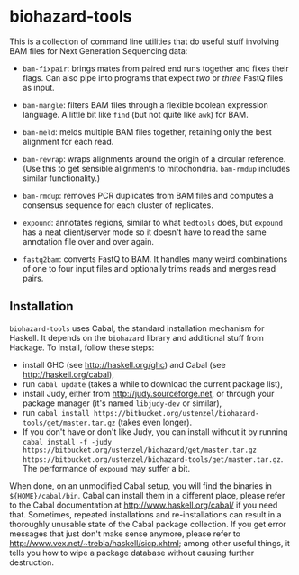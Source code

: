 biohazard-tools
===============

This is a collection of command line utilities that do useful stuff
involving BAM files for Next Generation Sequencing data:

* `bam-fixpair`: brings mates from paired end runs together and fixes
  their flags.  Can also pipe into programs that expect _two_ or 
  _three_ FastQ files as input.

* `bam-mangle`: filters BAM files through a flexible boolean expression 
  language.  A little bit like `find` (but not quite like `awk`) for BAM.

* `bam-meld`: melds multiple BAM files together, retaining only the best
  alignment for each read.

* `bam-rewrap`: wraps alignments around the origin of a circular reference.
  (Use this to get sensible alignments to mitochondria.  `bam-rmdup` 
  includes similar functionality.)

* `bam-rmdup`: removes PCR duplicates from BAM files and computes a
  consensus sequence for each cluster of replicates.

* `expound`: annotates regions, similar to what `bedtools` does, but
  `expound` has a neat client/server mode so it doesn't have to read the
  same annotation file over and over again.

* `fastq2bam`: converts FastQ to BAM.  It handles many weird
  combinations of one to four input files and optionally trims reads and
  merges read pairs.

Installation
------------

`biohazard-tools` uses Cabal, the standard installation mechanism for
Haskell.  It depends on the `biohazard` library and additional stuff
from Hackage.  To install, follow these steps:

* install GHC (see http://haskell.org/ghc) and Cabal (see
   http://haskell.org/cabal),
* run `cabal update` (takes a while to download the current package list),
* install Judy, either from http://judy.sourceforge.net, or through your
  package manager (it's named `libjudy-dev` or similar),
* run `cabal install
  https://bitbucket.org/ustenzel/biohazard-tools/get/master.tar.gz`
  (takes even longer).
* If you don't have or don't like Judy, you can install without it by
  running `cabal install -f -judy
  https://bitbucket.org/ustenzel/biohazard/get/master.tar.gz
  https://bitbucket.org/ustenzel/biohazard-tools/get/master.tar.gz`.
  The performance of `expound` may suffer a bit.


When done, on an unmodified Cabal setup, you will find the binaries in 
`${HOME}/cabal/bin`.  Cabal can install them in a different place, please 
refer to the Cabal documentation at http://www.haskell.org/cabal/ if 
you need that.  Sometimes, repeated installations and re-installations can result 
in a thoroughly unusable state of the Cabal package collection.  If you get error 
messages that just don't make sense anymore, please refer to 
http://www.vex.net/~trebla/haskell/sicp.xhtml; among other useful things, it 
tells you how to wipe a package database without causing further destruction.

